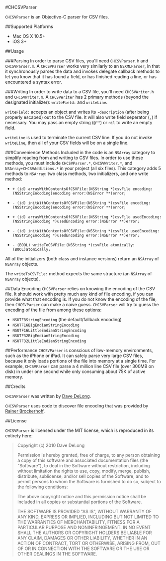#CHCSVParser

`CHCSVParser` is an Objective-C parser for CSV files.

##Supported Platforms

- Mac OS X 10.5+
- iOS 3+

##Usage


###Parsing
In order to parse CSV files, you'll need `CHCSVParser.h` and `CHCSVParser.m`.  A `CHCSVParser` works very similarly to an `NSXMLParser`, in that it synchronously parses the data and invokes delegate callback methods to let you know that it has found a field, or has finished reading a line, or has encountered a syntax error.

###Writing
In order to write data to a CSV file, you'll need `CHCSVWriter.h` and `CHCSVWriter.m`.  A `CHCSVWriter` has 2 primary methods (beyond the designated initializer): `writeField:` and `writeLine`.

`writeField:` accepts an object and writes its `-description` (after being properly escaped) out to the CSV file.  It will also write field seperator (`,`) if necessary.  You may pass an empty string (`@""`) or `nil` to write an empty field.

`writeLine` is used to terminate the current CSV line.  If you do not invoke `writeLine`, then all of your CSV fields will be on a single line.

###Convenience Methods
Included in the code is an `NSArray` category to simplify reading from and writing to CSV files.  In order to use these methods, you must include `CHCSVParser.*`, `CHCSVWriter.*`, and `NSArray+CHCSVAdditions.*` in your project (all six files).  This category adds 5 methods to `NSArray`: two class methods, two initializers, and one write method:


- `+ (id) arrayWithContentsOfCSVFile:(NSString *)csvFile encoding:(NSStringEncoding)encoding error:(NSError **)error;`
- `- (id) initWithContentsOfCSVFile:(NSString *)csvFile encoding:(NSStringEncoding)encoding error:(NSError **)error;`

- `+ (id) arrayWithContentsOfCSVFile:(NSString *)csvFile usedEncoding:(NSStringEncoding *)usedEncoding error:(NSError **)error;`
- `- (id) initWithContentsOfCSVFile:(NSString *)csvFile usedEncoding:(NSStringEncoding *)usedEncoding error:(NSError **)error;`

- `- (BOOL) writeToCSVFile:(NSString *)csvFile atomically:(BOOL)atomically;`

All of the initializers (both class and instance versions) return an `NSArray` of `NSArray` objects.

The `writeToCSVFile:` method expects the same structure (an `NSArray` of `NSArray` objects).

##Data Encoding
`CHCSVParser` relies on knowing the encoding of the CSV file.  It should work with pretty much any kind of file encoding, if you can provide what that encoding is.  If you do not know the encoding of the file, then `CHCSVParser` can make a naïve guess.  `CHCSVParser` will try to guess the encoding of the file from among these options:

 - `NSUTF8StringEncoding` (the default/fallback encoding)
 - `NSUTF16BigEndianStringEncoding`
 - `NSUTF16LittleEndianStringEncoding`
 - `NSUTF32BigEndianStringEncoding`
 - `NSUTF32LittleEndianStringEncoding`
 
 
##Performance
`CHCSVParser` is conscious of low-memory environments, such as the iPhone or iPad.  It can safely parse very large CSV files, because it only loads portions of the file into memory at a single time.  For example, `CHCSVParser` can parse a 4 million line CSV file (over 300MB on disk) in under one second while only consuming about 75K of active memory.
 
##Credits

`CHCSVParser` was written by [Dave DeLong][1].

`CHCSVParser` uses code to discover file encoding that was provided by [Rainer Brockerhoff][2].

  [1]: http://davedelong.com
  [2]: http://brockerhoff.net/
  
##License

`CHCSVParser` is licensed under the MIT license, which is reproduced in its entirety here:


>Copyright (c) 2010 Dave DeLong
>
>Permission is hereby granted, free of charge, to any person obtaining a copy
>of this software and associated documentation files (the "Software"), to deal
>in the Software without restriction, including without limitation the rights
>to use, copy, modify, merge, publish, distribute, sublicense, and/or sell
>copies of the Software, and to permit persons to whom the Software is
>furnished to do so, subject to the following conditions:
>
>The above copyright notice and this permission notice shall be included in
>all copies or substantial portions of the Software.
>
>THE SOFTWARE IS PROVIDED "AS IS", WITHOUT WARRANTY OF ANY KIND, EXPRESS OR
>IMPLIED, INCLUDING BUT NOT LIMITED TO THE WARRANTIES OF MERCHANTABILITY,
>FITNESS FOR A PARTICULAR PURPOSE AND NONINFRINGEMENT. IN NO EVENT SHALL THE
>AUTHORS OR COPYRIGHT HOLDERS BE LIABLE FOR ANY CLAIM, DAMAGES OR OTHER
>LIABILITY, WHETHER IN AN ACTION OF CONTRACT, TORT OR OTHERWISE, ARISING FROM,
>OUT OF OR IN CONNECTION WITH THE SOFTWARE OR THE USE OR OTHER DEALINGS IN
>THE SOFTWARE.
